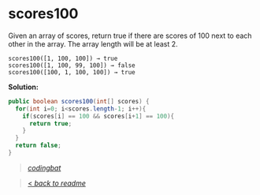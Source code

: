 # scores100

Given an array of scores, return true if there are scores of 100 next to each other in the array. The array length will be at least 2.

```
scores100([1, 100, 100]) → true
scores100([1, 100, 99, 100]) → false
scores100([100, 1, 100, 100]) → true
```

**Solution:**

```java
public boolean scores100(int[] scores) {
  for(int i=0; i<scores.length-1; i++){
    if(scores[i] == 100 && scores[i+1] == 100){
      return true;
    }
  }
  return false;
}
```

> _[codingbat](https://codingbat.com/prob/p179487)_

> [< _back to readme_](/README.md)